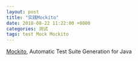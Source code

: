 ```yaml
---
layout: post
title: "实践Mockito"
date: 2018-08-22 11:22:00 +0800
categories: 测试
tags: test Mock Mockito
---
```


[Mockito](https://site.mockito.org/), Automatic Test Suite Generation for Java

